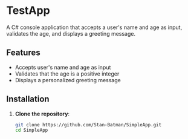 # TestApp

A C# console application that accepts a user's name and age as input, validates the age, and displays a greeting message.

## Features
- Accepts user's name and age as input
- Validates that the age is a positive integer
- Displays a personalized greeting message

## Installation

1. **Clone the repository**:
   ```bash
   git clone https://github.com/Stan-Batman/SimpleApp.git
   cd SimpleApp
